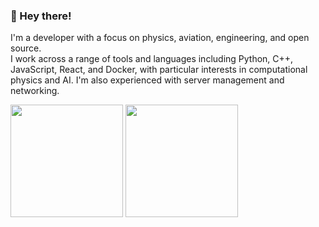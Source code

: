 ### 👋 Hey there!
I'm a developer with a focus on physics, aviation, engineering, and open source.\
I work across a range of tools and languages including Python, C++, JavaScript, React, and Docker, with particular interests in computational physics and AI. I'm also experienced with server management and networking.

<p align="left">
  <img src="https://github-readme-stats.vercel.app/api?username=mightykatun&show_icons=true&theme=transparent" height="180px"/>
  <img src="https://github-readme-stats.vercel.app/api/top-langs/?username=mightykatun&layout=compact&theme=transparent" height="180px"/>
</p>


